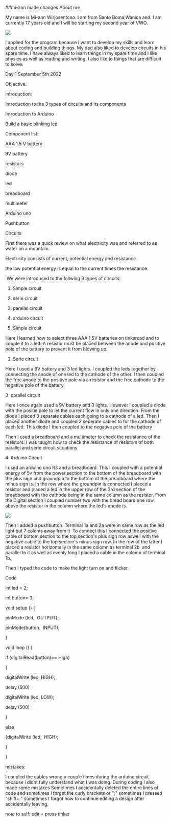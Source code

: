 ##mi-ann made changes
About me

My name is Mi-ann Wirjosentono. I am from Santo Boma,Wanica and. I am currently 17 years old and I will be starting my second year of VWO. 

![](https://lh6.googleusercontent.com/vvrq8colqale10AmB0lF_pn1QCbEpq_xd2HBcTv21lDSEjDLbY9a0zG3TA5iqwiwozoylSL1YpC-tDpvkahqYM1azyizSTi-IWdUYt5Lph30AGX52QtBs-m0YTVxTOFCpsoTjJN7GMrAjB6Pc2MJztw)

I applied for the program because I want to develop my skills and learn about coding and building things. My dad also liked to develop circuits in his spare time. I have always liked to learn things in my spare time and I like physics as well as reading and writing. I also like to things that are difficult to solve.

Day 1 September 5th 2022

Objective:

introduction:

Introduction to the 3 types of circuits and its components

Introduction to Arduino

Build a basic blinking led

Component list:

AAA 1.5 V battery

9V battery 

resistors 

diode

led 

breadboard

multimeter

Arduino uno

Pushbutton

Circuits

First there was a quick review on what electricity was and referred to as water on a mountain.

Electricity consists of current, potential energy and resistance.

the law potential energy is equal to the current times the resistance.

 We were introduced to the follwing 3 types of circuits:

1.  Simple circuit

2.  serie circuit

3.  parallel circuit

4.  arduino circuit

1.  Simple circuit

Here I learned how to select three AAA 1.5V batteries on tinkercad and to couple it to a led. A resistor must be placed between the anode and positive pole of the battery to prevent it from blowing up.

1.  Serie circuit

Here I used a 9V battery and 3 led lights. I coupled the leds together by connecting the anode of one led to the cathode of the other. I then coupled the free anode to the positive pole via a resistor and the free cathode to the negative pole of the battery.

3  parallel circuit

Here I once again used a 9V battery and 3 lights. However I coupled a diode with the positie pole to let the current flow in only one direction. From the diode I placed 3 separate cables each going to a cathode of a led. Then I placed another diode and coupled 3 seperate cables to for the cathode of each led. This diode I then coupled to the negative pole of the battery

Then I used a breadboard and a multimeter to check the resistance of the resistors. I was taught how to check the resistance of resistors of both parallel and serie circuit situations

4\. Arduino Circuit

I used an arduino uno R3 and a breadboard. This I coupled with a potential energy of 5v from the power section to the bottom of the breadboard with the plus sign.and groundpin to the bottom of the breadboard where the minus sign is. In the row where the groundpin is connected I placed a resistor and placed a led in the upper row of the 3rd section of the breadboard with the cathode being in the same column as the resistor. From the Digital section I coupled number two with the bread board one row above the resistor in the column where the led's anode is.

![](https://lh6.googleusercontent.com/ixRebLrgx76dG2e-4HWwFvNUzS7BzyccIF9lHyQJYF9yKq2FFZIVqUz-kGNsNTFfHT932MgD-ISfV_F27N-B3mg6V8LxcZTDyZZcHwX1D2YGie6zms9963IU6M9nmAjoXT5Wi7470YGGFSVU3tbL_nk)

Then I added a pushbutton. Terminal 1a and 2a were in same row as the led light but 7 coloms away from it  To connect this I connected the positive cable of bottom section to the top section's plus sign row aswell with the negative cable to the top section's minus sign row. In the row of the latter I placed a resistor horizontally in the same colomn as terminal 2b  and parallel to it as well as evenly long I placed a cable in the colomn of terminal 1b.

Then I typed the code to make the light turn on and flicker.

Code

int led = 2;

int button= 3;

void setup () {

pinMode (led,  OUTPUT);

pinMode(button.  INPUT);

}

void loop () {

if (digitalRead(button)== High)

{

digitalWrite (led, HIGH);

delay (500) 

digitalWrite (led, LOW);

delay (500)

}

else 

{digitalWrite (led,  HIGH);

}

}

mistakes:

I coupled the cables wrong a couple times during the arduino circuit because i didnt fully understand what I was doing. During coding I also made some mistakes Sometimes I accidentally deleted the entire lines of code and sometimes I forgot the curly brackets or ";" sometimes I pressed "shift+:" sometimes I forgot how to continue editing a design after accidentally leaving.

note to self: edit = press tinker
